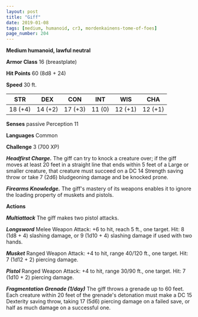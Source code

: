 ```yaml
---
layout: post
title: "Giff"
date: 2019-01-08
tags: [medium, humanoid, cr3, mordenkainens-tome-of-foes]
page_number: 204
---
```


**Medium humanoid, lawful neutral**

**Armor Class** 16 (breastplate)

**Hit Points** 60  (8d8 + 24)

**Speed** 30 ft.

|   STR   |   DEX   |   CON   |   INT   |   WIS   |   CHA   |
|:-------:|:-------:|:-------:|:-------:|:-------:|:-------:|
| 18 (+4) | 14 (+2) | 17 (+3) | 11 (0) | 12 (+1) | 12 (+1) |

**Senses** passive Perception 11

**Languages** Common

**Challenge** 3 (700 XP)

***Headfirst Charge.*** The giff can try to knock a creature over; if the giff moves at least 20 feet in a straight line that ends within 5 feet of a Large or smaller creature, that creature must succeed on a DC 14 Strength saving throw or take 7 (2d6) bludgeoning damage and be knocked prone.

***Firearms Knowledge.*** The giff's mastery of its weapons enables it to ignore the loading property of muskets and pistols.

**Actions**

***Multiattack*** The giff makes two pistol attacks.

***Longsword*** Melee Weapon Attack: +6 to hit, reach 5 ft., one target. Hit: 8 (1d8 + 4) slashing damage, or 9 (1d10 + 4) slashing damage if used with two hands.

***Musket*** Ranged Weapon Attack: +4 to hit, range 40/120 ft., one target. Hit: 7 (1d12 + 2) piercing damage.

***Pistol*** Ranged Weapon Attack: +4 to hit, range 30/90 ft., one target. Hit: 7 (1d10 + 2) piercing damage.

***Fragmentation Grenade (1/day)*** The giff throws a grenade up to 60 feet. Each creature within 20 feet of the grenade's detonation must make a DC 15 Dexterity saving throw, taking 17 (5d6) piercing damage on a failed save, or half as much damage on a successful one.
